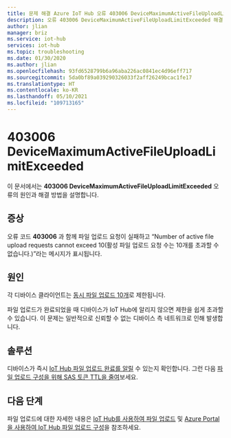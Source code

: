 ```yaml
---
title: 문제 해결 Azure IoT Hub 오류 403006 DeviceMaximumActiveFileUploadLimitExceeded
description: 오류 403006 DeviceMaximumActiveFileUploadLimitExceeded 해결 방법 이해
author: jlian
manager: briz
ms.service: iot-hub
services: iot-hub
ms.topic: troubleshooting
ms.date: 01/30/2020
ms.author: jlian
ms.openlocfilehash: 93fd6528799b6a96aba226ac0841ec4d96eff717
ms.sourcegitcommit: 5da0bf89a039290326033f2aff26249bcac1fe17
ms.translationtype: HT
ms.contentlocale: ko-KR
ms.lasthandoff: 05/10/2021
ms.locfileid: "109713165"
---
```

# <a name="403006-devicemaximumactivefileuploadlimitexceeded"></a>403006 DeviceMaximumActiveFileUploadLimitExceeded

이 문서에서는 **403006 DeviceMaximumActiveFileUploadLimitExceeded** 오류의 원인과 해결 방법을 설명합니다.

## <a name="symptoms"></a>증상

오류 코드 **403006** 과 함께 파일 업로드 요청이 실패하고 “Number of active file upload requests cannot exceed 10(활성 파일 업로드 요청 수는 10개를 초과할 수 없습니다.)”라는 메시지가 표시됩니다.

## <a name="cause"></a>원인

각 디바이스 클라이언트는 [동시 파일 업로드 10개](./iot-hub-devguide-quotas-throttling.md#other-limits)로 제한됩니다. 

파일 업로드가 완료되었을 때 디바이스가 IoT Hub에 알리지 않으면 제한을 쉽게 초과할 수 있습니다. 이 문제는 일반적으로 신뢰할 수 없는 디바이스 측 네트워크로 인해 발생합니다.

## <a name="solution"></a>솔루션

디바이스가 즉시 [IoT Hub 파일 업로드 완료를 알릴](./iot-hub-devguide-file-upload.md#notify-iot-hub-of-a-completed-file-upload-rest) 수 있는지 확인합니다. 그런 다음 [파일 업로드 구성을 위해 SAS 토큰 TTL을 줄여](iot-hub-configure-file-upload.md)보세요.

## <a name="next-steps"></a>다음 단계

파일 업로드에 대한 자세한 내용은 [IoT Hub를 사용하여 파일 업로드](./iot-hub-devguide-file-upload.md) 및 [Azure Portal을 사용하여 IoT Hub 파일 업로드 구성](./iot-hub-configure-file-upload.md)을 참조하세요.